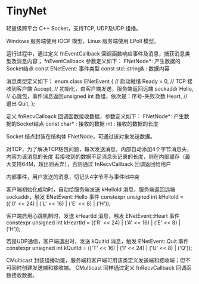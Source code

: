 # TinyNet

轻量级跨平台 C++ Socket，支持TCP, UDP及UDP 组播。

Windows 服务端使用 IOCP 模型，Linux 服务端使用 EPoll 模型。

运行过程中，通过定义 fnEventCallback 回调函数响应事件及消息，捕获消息类型及消息内容；
fnEventCallback 参数定义如下：
FNetNode*: 产生数据的Socket结点
const ENetEvent: 事件类型
const std::string& : 数据内容

消息类型定义如下：
enum class ENetEvent
{
	// 启动就绪
	Ready = 0,
	// TCP 接收到客户端
	Accept,
	// 初始化，由客户端发送，服务端返回远端 sockaddr
	Hello,
	// 心跳包，事件消息返回unsigned int 数组，依次是：序号-失败次数
	Heart,
	// 退出
	Quit,
};

定义 fnRecvCallback 回调函数接收数据，参数定义如下：
FNetNode*: 产生数据的Socket结点
const char* : 接收的数据
int : 接收的数据的长度

Socket 结点封装在结构体 FNetNode，可通过该对象发送数据。

对TCP，为了解决TCP粘包问题，每次发送消息，内部自动添加4个字节消息头，内容为该消息的长度
若接收到的数据不足消息头记录的长度，则在内部缓存（最大支持64M，超出则丢弃），否则通过 
fnRecvCallback 回调返回给用户

内部事件，用户发送的消息，切记头4字节不与事件Id冲突

客户端初始化成功时，自动给服务端发送 kHelloId 消息，服务端返回远端 sockaddr，触发 ENetEvent::Hello 事件
constexpr unsigned int kHelloId = (('0' << 24) | ('L' << 16) | ('E' << 8) | ('H'));

客户端启用心跳机制时，发送 kHeartId 消息，触发 ENetEvent::Heart 事件
constexpr unsigned int kHeartId = (('R' << 24) | ('A' << 16) | ('E' << 8) | ('H'));

若是UDP通信，客户端退出时，发送 kQuitId 消息，触发 ENetEvent::Quit 事件
constexpr unsigned int kQuitId = (('T' << 16) | ('I' << 24) | ('U' << 8) | ('Q'));

CMulticast 封装组播功能，服务端和客户端可用该类定义发送端和接收端；但不可同时创建发送端和接收端。
CMulticast 同样通过定义 fnRecvCallback 回调函数接收数据。
